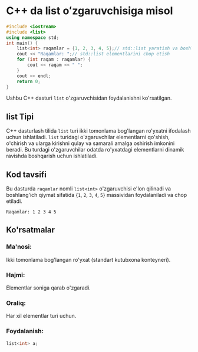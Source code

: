 # C++ da list oʻzgaruvchisiga misol
```cpp
#include <iostream>
#include <list>
using namespace std;
int main() {
    list<int> raqamlar = {1, 2, 3, 4, 5};// std::list yaratish va boshlang'ich qiymatlarni kiritish
    cout << "Raqamlar: ";// std::list elementlarini chop etish
    for (int raqam : raqamlar) {
        cout << raqam << " ";
    }
    cout << endl;
    return 0;
}
```
Ushbu C++ dasturi `list` o'zgaruvchisidan foydalanishni ko'rsatilgan.
## list Tipi
C++ dasturlash tilida `list` turi ikki tomonlama bog'langan ro'yxatni ifodalash uchun ishlatiladi. `list` turidagi o'zgaruvchilar elementlarni qo'shish, o'chirish va ularga kirishni qulay va samarali amalga oshirish imkonini beradi. 
Bu turdagi o'zgaruvchilar odatda ro'yxatdagi elementlarni dinamik ravishda boshqarish uchun ishlatiladi.
## Kod tavsifi
Bu dasturda `raqamlar` nomli `list<int>` o'zgaruvchisi e'lon qilinadi va boshlang'ich qiymat sifatida {`1`, `2`, `3`, `4`, `5`} massividan foydalaniladi va chop etiladi.
```console
Raqamlar: 1 2 3 4 5 
```
## Ko'rsatmalar
### Ma'nosi:
Ikki tomonlama bog'langan ro'yxat (standart kutubxona konteyneri).
### Hajmi:
Elementlar soniga qarab o'zgaradi.
### Oraliq:
Har xil elementlar turi uchun.
### Foydalanish:
```cpp
list<int> a;
```
